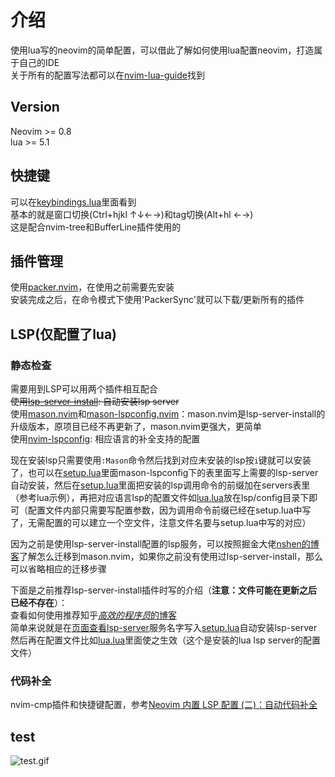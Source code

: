 # 介绍  

使用lua写的neovim的简单配置，可以借此了解如何使用lua配置neovim，打造属于自己的IDE  
关于所有的配置写法都可以在[nvim-lua-guide](https://github.com/nanotee/nvim-lua-guide)找到  

## Version  

Neovim >= 0.8  
lua >= 5.1
  
## 快捷键  

可以在[keybindings.lua](./nvim/lua/keybindings.lua)里面看到  
基本的就是窗口切换(Ctrl+hjkl ↑↓←→)和tag切换(Alt+hl ←→)  
这是配合nvim-tree和BufferLine插件使用的  
  
## 插件管理  

使用[packer.nvim](https://github.com/wbthomason/packer.nvim)，在使用之前需要先安装  
安装完成之后，在命令模式下使用'PackerSync'就可以下载/更新所有的插件  
  
## LSP(仅配置了lua)  

### 静态检查  

需要用到LSP可以用两个插件相互配合  
~~使用[lsp-server-install](https://github.com/williamboman/nvim-lsp-installer): 自动安装lsp server~~  
使用[mason.nvim](https://github.com/williamboman/mason.nvim)和[mason-lspconfig.nvim](https://github.com/williamboman/mason-lspconfig.nvim)：mason.nvim是lsp-server-install的升级版本，原项目已经不再更新了，mason.nvim更强大，更简单  
使用[nvim-lspconfig](https://github.com/neovim/nvim-lspconfig): 相应语言的补全支持的配置  
  
现在安装lsp只需要使用`:Mason`命令然后找到对应未安装的lsp按`i`键就可以安装了，也可以在[setup.lua](./nvim/lua/lsp/setup.lua)里面mason-lspconfig下的表里面写上需要的lsp-server自动安装，然后在[setup.lua](./nvim/lua/lsp/setup.lua)里面把安装的lsp调用命令的前缀加在servers表里（参考lua示例），再把对应语言lsp的配置文件如[lua.lua](nvim/lua/lsp/config/)放在lsp/config目录下即可（配置文件内部只需要写配置参数，因为调用命令前缀已经在setup.lua中写了，无需配置的可以建立一个空文件，注意文件名要与setup.lua中写的对应）  

因为之前是使用lsp-server-install配置的lsp服务，可以按照掘金大佬[nshen的博客](https://juejin.cn/post/7154005621887631396)了解怎么迁移到mason.nvim，如果你之前没有使用过lsp-server-install，那么可以省略相应的迁移步骤  

下面是之前推荐lsp-server-install插件时写的介绍（**注意：文件可能在更新之后已经不存在**）：  
查看如何使用推荐知乎[*高效的程序员*的博客](https://zhuanlan.zhihu.com/p/444836713)  
简单来说就是在[页面查看lsp-server](https://github.com/williamboman/nvim-lsp-installer#available-lsps)服务名字写入[setup.lua](./nvim/lua/lsp/setup.lua)自动安装lsp-server  
然后再在配置文件比如[lua.lua](./nvim/lua/lsp/lua.lua)里面使之生效（这个是安装的lua lsp server的配置文件）  
  
### 代码补全  
nvim-cmp插件和快捷键配置，参考[Neovim 内置 LSP 配置 (二)：自动代码补全](https://zhuanlan.zhihu.com/p/445331508)  

## test  

![test.gif](./test.gif)  
